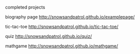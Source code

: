 completed projects

biography page
http://snowsandpatrol.github.io/examplepage/

tic-tac-toe
http://snowsandpatrol.github.io/tic-tac-toe/

quiz
http://snowsandpatrol.github.io/quiz/

mathgame
http://snowsandpatrol.github.io/mathgame/

